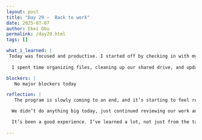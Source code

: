 ```yaml
---
layout: post
title: "Day 29 –  Back to work"
date: 2025-07-07
author: Ekei Obu 
permalink: /day29.html
tags: []

what_i_learned: |
 Today was focused and productive. I started off by checking in with my team and going over some of the feedback we got from last week. We’re not presenting this week, so most of the day was spent refining our work and making  sure everything is moving in the right direction.
 
  I spent time organizing files, cleaning up our shared drive, and updating notes from our last meeting. I also helped brainstorm ideas for a few upcoming tasks and supported a teammate with some revisions they were working on. It wasn’t a super intense day, but it was steady.

blockers: |
   No major blockers today

reflection: |
   The program is slowly coming to an end, and it’s starting to feel real now. Today was one of those days where I could feel the shift—like we’re not in the middle of things anymore, but wrapping up.

  We didn’t do anything big today, just continued reviewing our work and making sure we’re on track. Even though we’re not presenting this week, I can tell everyone’s trying to finish strong.

  It’s been a good experience. I’ve learned a lot, not just from the tasks but from working with different people and seeing how everything comes together. I’m going to miss this when it’s over.
   
---
```

